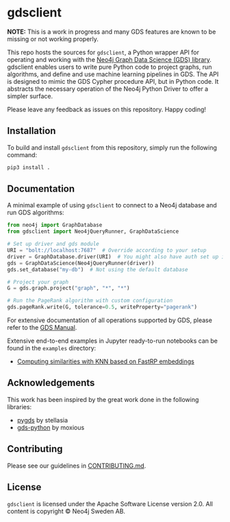 # gdsclient

**NOTE:** This is a work in progress and many GDS features are known to be missing or not working properly.

This repo hosts the sources for `gdsclient`, a Python wrapper API for operating and working with the [Neo4j Graph Data Science (GDS) library](https://github.com/neo4j/graph-data-science).
gdsclient enables users to write pure Python code to project graphs, run algorithms, and define and use machine learning pipelines in GDS.
The API is designed to mimic the GDS Cypher procedure API, but in Python code.
It abstracts the necessary operation of the Neo4j Python Driver to offer a simpler surface.

Please leave any feedback as issues on this repository.
Happy coding!


## Installation

To build and install `gdsclient` from this repository, simply run the following command:

```bash
pip3 install .
```


## Documentation

A minimal example of using `gdsclient` to connect to a Neo4j database and run GDS algorithms:

```python
from neo4j import GraphDatabase
from gdsclient import Neo4jQueryRunner, GraphDataScience

# Set up driver and gds module
URI = "bolt://localhost:7687"  # Override according to your setup
driver = GraphDatabase.driver(URI)  # You might also have auth set up in your db
gds = GraphDataScience(Neo4jQueryRunner(driver))
gds.set_database("my-db")  # Not using the default database

# Project your graph
G = gds.graph.project("graph", "*", "*")

# Run the PageRank algorithm with custom configuration
gds.pageRank.write(G, tolerance=0.5, writeProperty="pagerank")
```

For extensive documentation of all operations supported by GDS, please refer to the [GDS Manual](https://neo4j.com/docs/graph-data-science/current/).

Extensive end-to-end examples in Jupyter ready-to-run notebooks can be found in the `examples` directory:

* [Computing similarities with KNN based on FastRP embeddings](examples/fastrp-and-knn.ipynb)

## Acknowledgements

This work has been inspired by the great work done in the following libraries:

* [pygds](https://github.com/stellasia/pygds) by stellasia
* [gds-python](https://github.com/moxious/gds-python) by moxious


## Contributing

Please see our guidelines in [CONTRIBUTING.md](CONTRIBUTING.md).


## License

`gdsclient` is licensed under the Apache Software License version 2.0.
All content is copyright © Neo4j Sweden AB.
